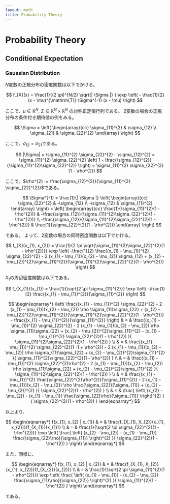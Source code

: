 ```yaml
---
layout: math
title: Probability Theory
---
```


# Probability Theory

## Conditional Expectation

### Gaussian Distribution
$N$変数の正規分布の密度関数は以下でかける。

$$
	f_{X}(x)
		= \frac{1}{(2 \pi)^{N/2} \sqrt{| \Sigma |} }
			\exp
			\left(
			    - \frac{1}{2}(x - \mu)^{\mathrm{T}} \Sigma^{-1} (x - \mu)
			\right)
$$

ここで、$\mu \in \mathbb{R}^{N}$, $\Sigma \in \mathbb{R}^{N} \times \mathbb{R}^{N}$ の対称正定値行列である。
2変数の場合の正規分布の条件付き期待値の例をみる。

$$
	\Sigma 
		= 
		\left(
			\begin{array}{cc}
				\sigma_{11}^{2} & \sigma_{12} \\
				\sigma_{21} & \sigma_{22}^{2} 
			\end{array}
		\right)
$$

ここで、$\sigma_{12} = \sigma_{21}$である。

$$
	|\Sigma|
		= \sigma_{11}^{2} \sigma_{22}^{2} - \sigma_{12}^{2} 
		= \sigma_{11}^{2} \sigma_{22}^{2}
			\left(
				1 - \frac{\sigma_{12}^{2}}{\sigma_{11}^{2}\sigma_{22}^{2}}
			\right)
		= \sigma_{11}^{2} \sigma_{22}^{2}(1 - \rho^{2})
$$

ここで、$\rho^{2} := \frac{\sigma_{12}^{2}}{\sigma_{11}^{2} \sigma_{22}^{2}}$である。

$$
	\Sigma^{-1}
		= \frac{1}{| \Sigma |} 
			\left(
			   	\begin{array}{cc}
					\sigma_{22}^{2} & -\sigma_{12} \\
					-\sigma_{12} & \sigma_{11}^{2}
				\end{array}
			\right)
		= 
			\left(
			   	\begin{array}{cc}
					\frac{1}{\sigma_{11}^{2}(1 - \rho^{2})} & -\frac{\sigma_{12}}{\sigma_{11}^{2}\sigma_{22}^{2}(1 - \rho^{2})} \\
					-\frac{\sigma_{12}}{\sigma_{11}^{2}\sigma_{22}^{2}(1 - \rho^{2})} & \frac{1}{\sigma_{22}^{2}(1 - \rho^{2})}
				\end{array}
			\right)
$$

である。
よって、2変数の場合の同時密度関数は以下でかける。

$$
	f_{X}(x_{1}, x_{2})
		= \frac{1}{2 \pi \sqrt{\sigma_{11}^{2}\sigma_{22}^{2}(1 - \rho^{2})}}
			\exp
			\left(
			    -\frac{1}{2} 
				\frac{(x_{1} - \mu_{1})^{2} \sigma_{22}^{2}
					- 2 (x_{1} - \mu_{1})(x_{2} - \mu_{2}) \sigma_{12}
					+ (x_{2} - \mu_{2})^{2}\sigma_{11}^{2}}{\sigma_{11}^{2}\sigma_{22}^{2}(1 - \rho^{2})}
			\right)
$$

$X_{1}$の周辺密度関数は以下である。

$$
    f_{X_{1}}(x_{1}) 
        = \frac{1}{\sqrt{2 \pi \sigma_{11}^{2}}}
			\exp
				\left(
				    -\frac{1}{2} \frac{(x_{1} - \mu_{1})^{2}}{\sigma_{11}^{2}}
				\right)
$$


$$
\begin{eqnarray*}
	\left(
		\frac{(x_{1} - \mu_{1})^{2} \sigma_{22}^{2}
			- 2 (x_{1} - \mu_{1})(x_{2} - \mu_{2}) \rho \sigma_{11}\sigma_{22}
			+ (x_{2} - \mu_{2})^{2}\sigma_{11}^{2}}{\sigma_{11}^{2}\sigma_{22}^{2}(1 - \rho^{2})}
		- \frac{(x_{1} - \mu_{1})^{2}}{\sigma_{11}^{2}}
	\right)
	& = &
		\frac{(x_{1} - \mu_{1})^{2} \sigma_{22}^{2}
			- 2 (x_{1} - \mu_{1})(x_{2} - \mu_{2})  \rho \sigma_{11}\sigma_{22}
			+ (x_{2} - \mu_{2})^{2}\sigma_{11}^{2}
			- (x_{1} - \mu_{1})^{2} \sigma_{22}^{2}(1 - \rho^{2})
		}{
			\sigma_{11}^{2}\sigma_{22}^{2}(1 - \rho^{2})
		}
	\\
	& = &
		\frac{(x_{1} - \mu_{1})^{2} \sigma_{22}^{2}(1 -1 + \rho^{2})
			- 2 (x_{1} - \mu_{1})(x_{2} - \mu_{2})  \rho \sigma_{11}\sigma_{22}
			+ (x_{2} - \mu_{2})^{2}\sigma_{11}^{2}
		}{
			\sigma_{11}^{2}\sigma_{22}^{2}(1 - \rho^{2})
		}
	\\
	& = &
		\frac{(x_{1} - \mu_{1})^{2} \sigma_{22}^{2}\rho^{2}
			- 2 (x_{1} - \mu_{1})(x_{2} - \mu_{2})  \rho \sigma_{11}\sigma_{22}
			+ (x_{2} - \mu_{2})^{2}\sigma_{11}^{2}
		}{
			\sigma_{11}^{2}\sigma_{22}^{2}(1 - \rho^{2})
		}
	\\
	& = &
		\frac{(x_{1} - \mu_{1})^{2} \frac{\sigma_{22}^{2}\rho^{2}}{\sigma_{11}^{2}}
			- 2 (x_{1} - \mu_{1})(x_{2} - \mu_{2})  \rho \frac{\sigma_{22}}{\sigma_{11}}
			+ (x_{2} - \mu_{2})^{2}
		}{
			\sigma_{22}^{2}(1 - \rho^{2})
		}
	\\
	& = &
		\frac{
			\left(
				(x_{2} - \mu_{2})
				- (x_{1} - \mu_{1}) \frac{\sigma_{22}\rho}{\sigma_{11}} 
			\right)^{2}
		}{
			\sigma_{22}^{2}(1 - \rho^{2})
		}
\end{eqnarray*}
$$

以上より、

$$
\begin{eqnarray*}
	f(x_{1}, x_{2} | x_{1})
		& = & 
			\frac{f_{X_{1}, X_{2}}(x_{1}, x_{2})}{f_{X_{1}}(x_{1})}
		\\
		& = & 
			\frac{1}{\sqrt{2 \pi \sigma_{22}^{2}(1 - \rho^{2})}}
			\exp
			\left(
				\frac{
					\left(
						(x_{2} - \mu_{2})
						- (x_{1} - \mu_{1}) \frac{\sigma_{22}\rho}{\sigma_{11}} 
					\right)^{2}
				}{
					\sigma_{22}^{2}(1 - \rho^{2})
				}
			\right)
\end{eqnarray*}
$$

また、同様に、

$$
\begin{eqnarray*}
	f(x_{1}, x_{2} | x_{2})
		& = & 
			\frac{f_{X_{1}, X_{2}}(x_{1}, x_{2})}{f_{X_{2}}(x_{2})}
		\\
		& = & 
			\frac{1}{\sqrt{2 \pi \sigma_{11}^{2}(1 - \rho^{2})}}
			\exp
			\left(
				\frac{
					\left(
						(x_{1} - \mu_{1})
						- (x_{2} - \mu_{2}) \frac{\sigma_{11}\rho}{\sigma_{22}} 
					\right)^{2}
				}{
					\sigma_{11}^{2}(1 - \rho^{2})
				}
			\right)
\end{eqnarray*}
$$

である。

